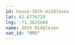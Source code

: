 ```yaml
---
id: house-36th-middlesex
lat: 42.6776729
lng: -71.3625684
name: 36th Middlesex
van_id: "095"
---
```

